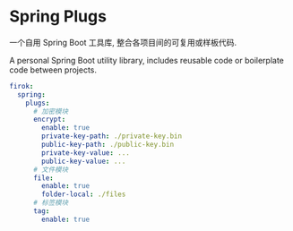 # Spring Plugs

一个自用 Spring Boot 工具库, 整合各项目间的可复用或样板代码.

A personal Spring Boot utility library, includes reusable code or boilerplate code between projects.

```yaml
firok:
  spring:
    plugs:
      # 加密模块
      encrypt:
        enable: true
        private-key-path: ./private-key.bin
        public-key-path: ./public-key.bin
        private-key-value: ...
        public-key-value: ...
      # 文件模块
      file:
        enable: true
        folder-local: ./files
      # 标签模块
      tag:
        enable: true
```
